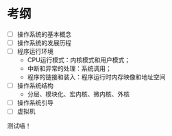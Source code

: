 # 考纲
- [ ] 操作系统的基本概念
- [ ] 操作系统的发展历程
- [ ] 程序运行环境
	- CPU运行模式：内核模式和用户模式；
	- 中断和异常的处理：系统调用；
	- 程序的链接和装入：程序运行时内存映像和地址空间
- [ ] 操作系统结构
	- 分层、模块化、宏内核、微内核、外核
- [ ] 操作系统引导
- [ ] 虚拟机

测试喵！